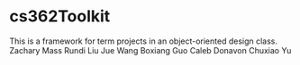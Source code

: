 # cs362Toolkit
This is a framework for term projects in an object-oriented design class.
Zachary Mass
Rundi Liu
Jue Wang
Boxiang Guo
Caleb Donavon
Chuxiao Yu